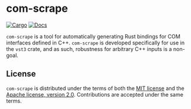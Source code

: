 # com-scrape

[![Cargo](https://img.shields.io/crates/v/com-scrape.svg)](https://crates.io/crates/com-scrape)
[![Docs](https://docs.rs/com-scrape/badge.svg)](https://docs.rs/com-scrape)

`com-scrape` is a tool for automatically generating Rust bindings for COM interfaces defined in C++. `com-scrape` is developed specifically for use in the `vst3` crate, and as such, robustness for arbitrary C++ inputs is a non-goal.

## License

`com-scrape` is distributed under the terms of both the [MIT license](LICENSE-MIT) and the [Apache license, version 2.0](LICENSE-APACHE). Contributions are accepted under the same terms.
